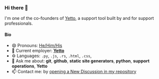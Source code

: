 ### Hi there 👋

I'm one of the co-founders of [Yetto](https://yetto.app), a support tool built by and for support professionals.

#### Bio

- 😄 Pronouns: [He/Him/His](https://pronoun.is/he)
- 🏢 Current employer: [**Yetto**](https://yetto.app)
- ⚙️ Languages: `.py`, `.js`, `.rs`, `.html`, `.css`,
- 💬 Ask me about: **git**, **github**, **static site generators**, **python**, **support operations**, **Yetto**
- 📫 Contact me: by [opening a New Discussion in my repository](https://github.com/birdcar/birdcar/discussions/new)
